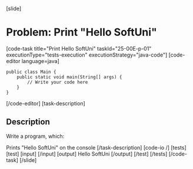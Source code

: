 [slide]
# Problem: Print "Hello SoftUni"
[code-task title="Print Hello SoftUni" taskId="25-00E-p-01" executionType="tests-execution" executionStrategy="java-code"]
[code-editor language=java]
```
public class Main {
    public static void main(String[] args) {
        // Write your code here
    }
}
```
[/code-editor]
[task-description]
## Description

Write a program, which:

Prints "Hello SoftUni" on the console
[/task-description]
[code-io /]
[tests]
[test]
[input]
[/input]
[output]
Hello SoftUni
[/output]
[/test]
[/tests]
[/code-task]
[/slide]